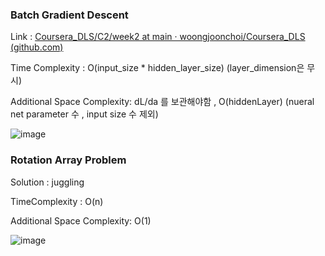 ### Batch Gradient Descent

Link : [Coursera_DLS/C2/week2 at main · woongjoonchoi/Coursera_DLS (github.com)](https://github.com/woongjoonchoi/Coursera_DLS/tree/main/C2/week2)



Time Complexity : O(input_size * hidden_layer_size) (layer_dimension은 무시)

Additional Space Complexity: dL/da 를 보관해야함 , O(hiddenLayer)  (nueral net parameter 수 , input size 수 제외)



![image](https://user-images.githubusercontent.com/50165842/149771802-0bf846af-655a-44a1-b2ef-0bfe7959a3cd.png)



### Rotation Array Problem

Solution : juggling 

TimeComplexity : O(n)

Additional Space Complexity: O(1)



![image](https://user-images.githubusercontent.com/50165842/149771834-01fd8f88-834c-45d5-a0b1-0672df4db176.png)

